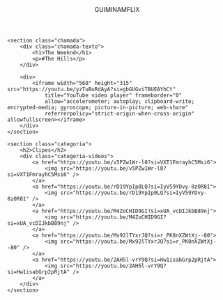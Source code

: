 <html lang="pt-BR">

<head>
    <link rel="stylesheet" href="styles.css">
    <link rel="preconnect" href="https://fonts.googleapis.com">
    <link rel="preconnect" href="https://fonts.gstatic.com" crossorigin>
    <link
        href="https://fonts.googleapis.com/css2?family=Chakra+Petch:ital,wght@0,300;0,400;0,500;0,600;0,700;1,300;1,400;1,500;1,600;1,700&display=swap"
        rel="stylesheet">
    <title>Guiminamflix</title>
</head>

<body>
    <header>GUIMINAMFLIX</header>

    <section class="chamada">
        <div class="chamada-texto">
            <h1>The Weeknd</h1>
            <p>#The Hills</p>
        </div>

        <div>
            <iframe width="560" height="315" src="https://youtu.be/yzTuBuRdAyA?si=gbGUGviTBUEAYhCt"
                title="YouTube video player" frameborder="0"
                allow="accelerometer; autoplay; clipboard-write; encrypted-media; gyroscope; picture-in-picture; web-share"
                referrerpolicy="strict-origin-when-cross-origin" allowfullscreen></iframe>
        </div>
    </section>

    <section class="categoria">
        <h2>Clipes</h2>
        <div class="categoria-videos">
            <a href="https://youtu.be/v5PZw1Wr-l0?si=VXT1FmrayhC5Msi6">
                <img src="https://youtu.be/v5PZw1Wr-l0?si=VXT1FmrayhC5Msi6" />
            </a>
            <a href="https://youtu.be/rD19YpIp0LQ?si=IyV59YDvy-8zOR81">
                <img src="https://youtu.be/rD19YpIp0LQ?si=IyV59YDvy-8zOR81" />
            </a>
            <a href="https://youtu.be/M4ZoCHID9GI?si=xUA_vcDIJkbB89nj">
                <img src="https://youtu.be/M4ZoCHID9GI?si=xUA_vcDIJkbB89nj" />
            </a>
            <a href="https://youtu.be/Mx92lTYxrJQ?si=r_PK8nXZWtXj--80">
                <img src="https://youtu.be/Mx92lTYxrJQ?si=r_PK8nXZWtXj--80" />
            </a>
            <a href="https://youtu.be/2AH5l-vrY9Q?si=Hw1isabGrp2pRjtA">
                <img src="https://youtu.be/2AH5l-vrY9Q?si=Hw1isabGrp2pRjtA" />
            </a>
        </div>
    </section>

</body>

</html>
